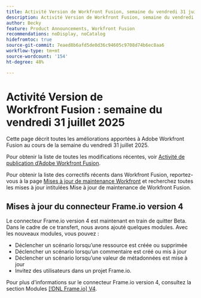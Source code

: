 ```yaml
---
title: Activité Version de Workfront Fusion, semaine du vendredi 31 juillet 2025
description: Activité Version de Workfront Fusion, semaine du vendredi 31 juillet 2025
author: Becky
feature: Product Announcements, Workfront Fusion
recommendations: noDisplay, noCatalog
hidefromtoc: true
source-git-commit: 7eaed8b6afd5de0d36c94605c9708d74b6ec8aa6
workflow-type: tm+mt
source-wordcount: '154'
ht-degree: 48%

---
```


# Activité Version de Workfront Fusion : semaine du vendredi 31 juillet 2025

Cette page décrit toutes les améliorations apportées à Adobe Workfront Fusion au cours de la semaine du vendredi 31 juillet 2025.

Pour obtenir la liste de toutes les modifications récentes, voir [Activité de publication d’Adobe Workfront Fusion](/help/workfront-fusion/fusion-product-releases/fusion-release-activity.md).

Pour obtenir la liste des correctifs récents dans Workfront Fusion, reportez-vous à la page [Mises à jour de maintenance Workfront](https://experienceleague.adobe.com/en/docs/workfront-known-issues/releases/current-updates) et recherchez toutes les mises à jour intitulées Mise à jour de maintenance de Workfront Fusion.

## Mises à jour du connecteur Frame.io version 4

Le connecteur Frame.io version 4 est maintenant en train de quitter Beta. Dans le cadre de ce transfert, nous avons ajouté quelques modules. Avec les nouveaux modules, vous pouvez :

* Déclencher un scénario lorsqu’une ressource est créée ou supprimée
* Déclencher un scénario lorsqu’un commentaire est créé ou mis à jour
* Déclencher un scénario lorsqu’une valeur de métadonnées est mise à jour
* Invitez des utilisateurs dans un projet Frame.io.

Pour plus d&#39;informations sur le connecteur Frame.io version 4, consultez la section Modules [[!DNL Frame.io] V4](/help/workfront-fusion/references/apps-and-modules/adobe-connectors/frame-io-modules-new.md).



